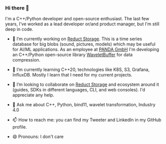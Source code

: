 ### Hi there 👋

I'm a C++/Python developer and open-source enthusiast. The last few years, I've worked as a lead developer or/and product manager, but I'm still deep in code. 

- 🔭 I’m currently working on [Reduct Storage](https://reduct-storage.dev). This is a time series database for big blobs (sound, pictures, models) which may be useful for AI/ML applications. As an employee at [PANDA GmbH](https://panda.technology) I'm developing an C++/Python open-source library [WaveletBuffer](https://github.com/panda-official/WaveletBuffer) for data compression.

- 🌱 I’m currently learning C++20, technologies like K8S, S3, Grafana, InfluxDB. Mostly I learn that I need for my current projects. 
- 👯 I’m looking to collaborate on [Reduct Storage](https://github.com/reduct-storage/reduct-storage) and ecosystem around it (guides, SDKs in different languages, CLI, and web consoles). I'd appreciate any help.
- 💬 Ask me about C++, Python, bind11, wavelet transformation, Industry 4.0 
- 📫 How to reach me: you can find my Tweeter and LinkedIn in my GitHub profile.
- 😄 Pronouns: I don't care
